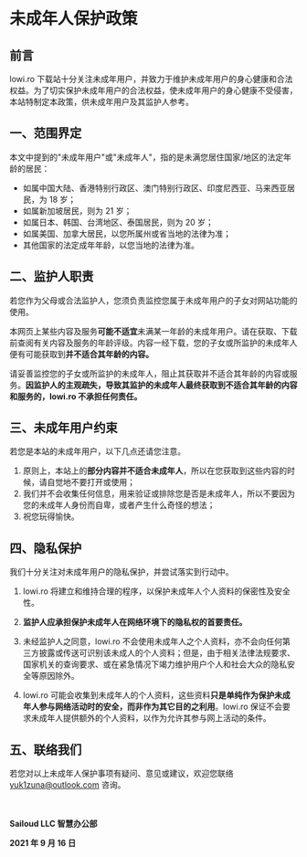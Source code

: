 # 未成年人保护政策

## 前言

lowi.ro 下载站十分关注未成年用户，并致力于维护未成年用户的身心健康和合法权益。为了切实保护未成年用户的合法权益，使未成年用户的身心健康不受侵害，本站特制定本政策，供未成年用户及其监护人参考。

## 一、范围界定

本文中提到的"未成年用户"或"未成年人"，指的是未满您居住国家/地区的法定年龄的居民：

- 如属中国大陆、香港特别行政区、澳门特别行政区、印度尼西亚、马来西亚居民，为 18 岁；
- 如属新加坡居民，则为 21 岁；
- 如属日本、韩国、台湾地区、泰国居民，则为 20 岁；
- 如属美国、加拿大居民，以您所属州或省当地的法律为准；
- 其他国家的法定成年年龄，以您当地的法律为准。

## 二、监护人职责

若您作为父母或合法监护人，您须负责监控您属于未成年用户的子女对网站功能的使用。

本网页上某些内容及服务**可能不适宜**未满某一年龄的未成年用户。请在获取、下载前查阅有关内容及服务的年龄评级。内容一经下载，您的子女或所监护的未成年人便有可能获取到**并不适合其年龄的内容。**

请妥善监控您的子女或所监护的未成年人，阻止其获取并不适合其年龄的内容或服务。**因监护人的主观疏失，导致其监护的未成年人最终获取到不适合其年龄的内容和服务的，lowi.ro 不承担任何责任。**

## 三、未成年用户约束

若您是本站的未成年用户，以下几点还请您注意。

1. 原则上，本站上的**部分内容并不适合未成年人**，所以在您获取到这些内容的时候，请自觉地不要打开或使用；
2. 我们并不会收集任何信息，用来验证或排除您是否是未成年人，所以不要因为您的未成年人身份而自卑，或者产生什么奇怪的想法；
3. 祝您玩得愉快。

## 四、隐私保护

我们十分关注对未成年用户的隐私保护，并尝试落实到行动中。

1. lowi.ro 将建立和维持合理的程序，以保护未成年人个人资料的保密性及安全性。

2. **监护人应承担保护未成年人在网络环境下的隐私权的首要责任。**

3. 未经监护人之同意，lowi.ro 不会使用未成年人之个人资料，亦不会向任何第三方披露或传送可识别该未成人的个人资料；但是，由于相关法律法规要求、国家机关的查询要求、或在紧急情况下竭力维护用户个人和社会大众的隐私安全等原因除外。

4. lowi.ro 可能会收集到未成年人的个人资料，这些资料**只是单纯作为保护未成年人参与网络活动时的安全，而非作为其它目的之利用**。lowi.ro 保证不会要求未成年人提供额外的个人资料，以作为允许其参与网上活动的条件。

## 五、联络我们

若您对以上未成年人保护事项有疑问、意见或建议，欢迎您联络 yuk1zuna@outlook.com 咨询。

　

**Sailoud LLC 智慧办公部**

**2021 年 9 月 16 日**

